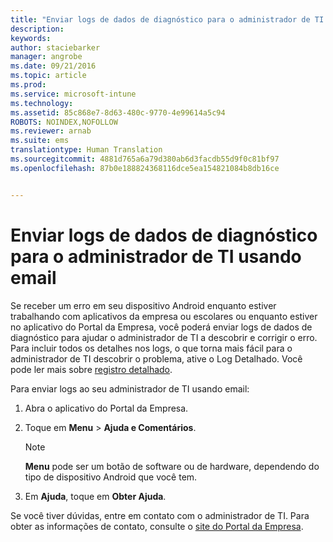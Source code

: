 ```yaml
---
title: "Enviar logs de dados de diagnóstico para o administrador de TI usando email | Microsoft Intune"
description: 
keywords: 
author: staciebarker
manager: angrobe
ms.date: 09/21/2016
ms.topic: article
ms.prod: 
ms.service: microsoft-intune
ms.technology: 
ms.assetid: 85c868e7-8d63-480c-9770-4e99614a5c94
ROBOTS: NOINDEX,NOFOLLOW
ms.reviewer: arnab
ms.suite: ems
translationtype: Human Translation
ms.sourcegitcommit: 4881d765a6a79d380ab6d3facdb55d9f0c81bf97
ms.openlocfilehash: 87b0e188824368116dce5ea154821084b8db16ce


---
```



# Enviar logs de dados de diagnóstico para o administrador de TI usando email

Se receber um erro em seu dispositivo Android enquanto estiver trabalhando com aplicativos da empresa ou escolares ou enquanto estiver no aplicativo do Portal da Empresa, você poderá enviar logs de dados de diagnóstico para ajudar o administrador de TI a descobrir e corrigir o erro. Para incluir todos os detalhes nos logs, o que torna mais fácil para o administrador de TI descobrir o problema, ative o Log Detalhado. Você pode ler mais sobre [registro detalhado](use-verbose-logging-to-help-your-it-administrator-fix-device-issues-android.md).

Para enviar logs ao seu administrador de TI usando email:

1.  Abra o aplicativo do Portal da Empresa.

2.  Toque em **Menu** &gt;  **Ajuda e Comentários**.

    > [!NOTE]
    > **Menu** pode ser um botão de software ou de hardware, dependendo do tipo de dispositivo Android que você tem.

3.  Em **Ajuda**, toque em **Obter Ajuda**.

Se você tiver dúvidas, entre em contato com o administrador de TI. Para obter as informações de contato, consulte o [site do Portal da Empresa](http://portal.manage.microsoft.com).


<!--HONumber=Sep16_HO4-->


